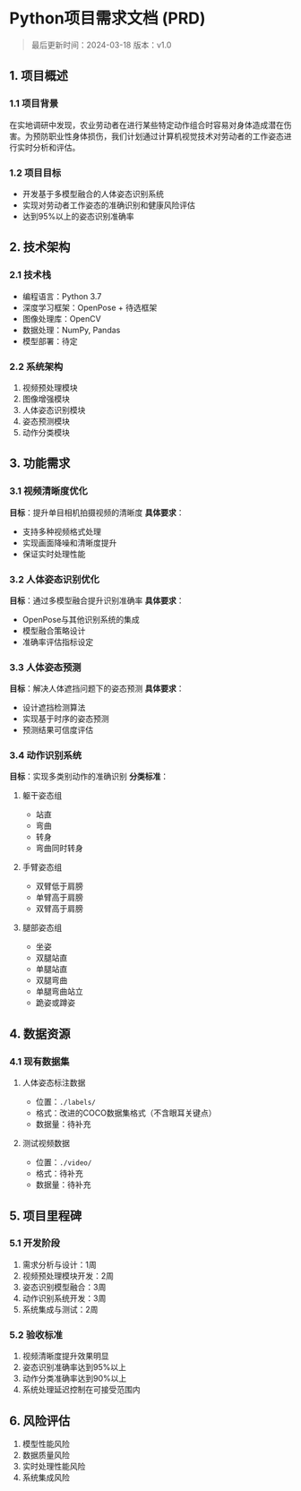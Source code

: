 # Python项目需求文档 (PRD)
> 最后更新时间：2024-03-18
> 版本：v1.0

## 1. 项目概述

### 1.1 项目背景
在实地调研中发现，农业劳动者在进行某些特定动作组合时容易对身体造成潜在伤害。为预防职业性身体损伤，我们计划通过计算机视觉技术对劳动者的工作姿态进行实时分析和评估。

### 1.2 项目目标
- 开发基于多模型融合的人体姿态识别系统
- 实现对劳动者工作姿态的准确识别和健康风险评估
- 达到95%以上的姿态识别准确率

## 2. 技术架构

### 2.1 技术栈
- 编程语言：Python 3.7
- 深度学习框架：OpenPose + 待选框架
- 图像处理库：OpenCV
- 数据处理：NumPy, Pandas
- 模型部署：待定

### 2.2 系统架构
1. 视频预处理模块
2. 图像增强模块
3. 人体姿态识别模块
4. 姿态预测模块
5. 动作分类模块

## 3. 功能需求

### 3.1 视频清晰度优化
**目标**：提升单目相机拍摄视频的清晰度
**具体要求**：
- 支持多种视频格式处理
- 实现画面降噪和清晰度提升
- 保证实时处理性能

### 3.2 人体姿态识别优化
**目标**：通过多模型融合提升识别准确率
**具体要求**：
- OpenPose与其他识别系统的集成
- 模型融合策略设计
- 准确率评估指标设定

### 3.3 人体姿态预测
**目标**：解决人体遮挡问题下的姿态预测
**具体要求**：
- 设计遮挡检测算法
- 实现基于时序的姿态预测
- 预测结果可信度评估

### 3.4 动作识别系统
**目标**：实现多类别动作的准确识别
**分类标准**：
1. 躯干姿态组
   - 站直
   - 弯曲
   - 转身
   - 弯曲同时转身

2. 手臂姿态组
   - 双臂低于肩膀
   - 单臂高于肩膀
   - 双臂高于肩膀

3. 腿部姿态组
   - 坐姿
   - 双腿站直
   - 单腿站直
   - 双腿弯曲
   - 单腿弯曲站立
   - 跪姿或蹲姿

## 4. 数据资源
### 4.1 现有数据集
1. 人体姿态标注数据
   - 位置：`./labels/`
   - 格式：改进的COCO数据集格式（不含眼耳关键点）
   - 数据量：待补充

2. 测试视频数据
   - 位置：`./video/`
   - 格式：待补充
   - 数据量：待补充

## 5. 项目里程碑
### 5.1 开发阶段
1. 需求分析与设计：1周
2. 视频预处理模块开发：2周
3. 姿态识别模型融合：3周
4. 动作识别系统开发：3周
5. 系统集成与测试：2周

### 5.2 验收标准
1. 视频清晰度提升效果明显
2. 姿态识别准确率达到95%以上
3. 动作分类准确率达到90%以上
4. 系统处理延迟控制在可接受范围内

## 6. 风险评估
1. 模型性能风险
2. 数据质量风险
3. 实时处理性能风险
4. 系统集成风险




